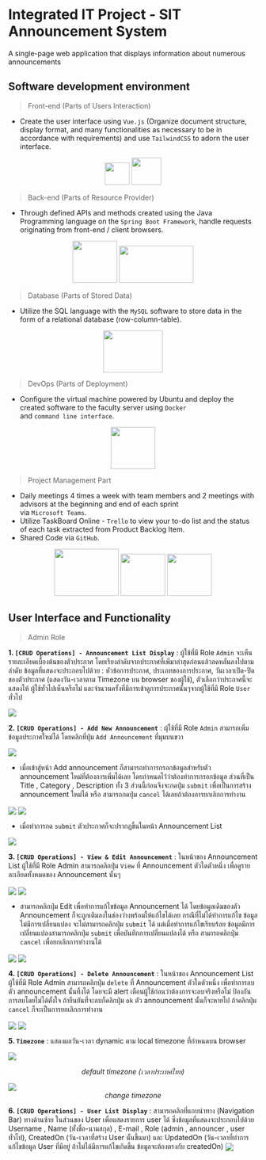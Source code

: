 # Integrated IT Project - SIT Announcement System
A single-page web application that displays information about numerous announcements

## Software development environment

> Front-end (Parts of Users Interaction)
- Create the user interface using `Vue.js` (Organize document structure, display format, and many functionalities as necessary to be in accordance with requirements) and use `TailwindCSS` to adorn the user interface.

<div align="center">
<img src="https://static-00.iconduck.com/assets.00/vue-js-icon-2048x1766-btrgkrhi.png" width="50" height="45"> 
<img src="https://velog.velcdn.com/images/diso592/post/8c07ebac-2637-48b8-ae55-41915e2e30bf/image.png" width="60" height="55">
</div>

> Back-end (Parts of Resource Provider)
- Through defined APIs and methods created using the Java Programming language on the `Spring Boot Framework`, handle requests originating from front-end / client browsers.
<div align="center">
<img src="https://static.vecteezy.com/system/resources/previews/022/101/050/original/java-logo-transparent-free-png.png" width="90" height="85"> 
<img src="https://miro.medium.com/v2/resize:fit:700/0*iD7UPcCzaDrqadk9.png" width="150" height="75">
</div>

> Database (Parts of Stored Data)
- Utilize the SQL language with the `MySQL` software to store data in the form of a relational database (row-column-table).
<div align="center">
<img src="https://aety.io/wp-content/uploads/2016/11/mysql-logo.png" width="120" height="85"> 
</div>

> DevOps (Parts of Deployment)
- Configure the virtual machine powered by Ubuntu and deploy the created software to the faculty server using `Docker`
   <br> and `command line interface`.
<div align="center">
<img src="https://images.crunchbase.com/image/upload/c_lpad,f_auto,q_auto:eco,dpr_1/ywjqppks5ffcnbfjuttq" width="90" height="85"> 
</div>

> Project Management Part
- Daily meetings 4 times a week with team members and 2 meetings with advisors at the beginning and end of each sprint
  <br>via `Microsoft Teams`.
- Utilize TaskBoard Online - `Trello` to view your to-do list and the status of each task extracted from Product Backlog Item.
- Shared Code via `GitHub`.
<div align="center">
<img src="https://download.logo.wine/logo/Microsoft_Teams/Microsoft_Teams-Logo.wine.png" width="130" height="95"> 
  <img src="https://cdn.icon-icons.com/icons2/3041/PNG/512/trello_logo_icon_189227.png" width="90" height="85"> 
  <img src="https://static-00.iconduck.com/assets.00/github-icon-2048x1988-jzvzcf2t.png" width="90" height="85"> 
</div>

## User Interface and Functionality
> Admin Role

**1. `[CRUD Operations] - Announcement List Display`** : ผู้ใช้ที่มี Role `Admin` จะเห็น รายละเอียดเบื้องต้นของตัวประกาศ โดยเรียงลำดับจากประกาศที่เพิ่มาล่าสุดก่อนแล้วลดหลั่นลงไปตามลำดับ ข้อมูลที่แสดงจะประกอบไปด้วย : หัวข้อการประกาศ, ประเภทของการประกาศ, วันเวลาเปิด-ปิดของตัวประกาศ (แสดงวัน-เวลาตาม Timezone บน browser ของผู้ใช้), ตัวเลือกว่าประกาศนี้จะแสดงให้ ผู้ใช้ทั่วไปเห็นหรือไม่ และจำนวนครั้งที่มีการเข้าดูการประกาศนั้นๆจากผู้ใช้ที่มี Role `User` ทั่วไป

<img src="./YuuuHooo-docs/IMG/announcement-list.png" align="center">

**2. `[CRUD Operations] - Add New Announcement`** : ผุ้ใช้ที่มี Role `Admin` สามารถเพิ่มข้อมูลประกาศใหม่ได้ โดยคลิกที่ปุ่ม `Add Announcement` ที่มุมบนขวา

<img src="./YuuuHooo-docs/IMG/add-button.png" align="center">

* เมื่อเข้าสู่หน้า Add announcement ก็สามารถทำการกรอกข้อมูลสำหรับตัว announcement ใหม่ที่ต้องการเพิ่มได้เลย โดยกำหนดไว้ว่าต้องทำการกรอกข้อมูล ส่วนที่เป็น Title , Category , Description ทั้ง 3 ส่วนนี้ก่อนจึงจะกดปุ่ม `submit` เพื่อเป็นการสร้าง announcement ใหม่ได้ หรือ สามารถกดปุ่ม `cancel` ได้เลยถ้าต้องการยกเลิกการทำงาน
<img src="./YuuuHooo-docs/IMG/plain-add-page.png" align="center">
<img src="./YuuuHooo-docs/IMG/fullfield-add-page.png" align="center">

* เมื่อทำการกด `submit` ตัวประกาศก็จะปรากฎขึ้นในหน้า Announcement List
<img src="./YuuuHooo-docs/IMG/after-add-announcementlist.png" align="center">

**3. `[CRUD Operations] - View & Edit Announcement`** : ในหน้าของ Announcement List ผู้ใช้ที่มี Role Admin สามารถคลิกปุ่ม `View` ที่ Announcement ตัวใดตัวหนึ่ง เพื่อดูรายละเอียดทั้งหมดของ Announcement นั้นๆ

<img src="./YuuuHooo-docs/IMG/view-button.png" align="center">
<img src="./YuuuHooo-docs/IMG/detail-page.png" align="center">

* สามารถคลิกปุ่ม Edit เพื่อทำการแก้ไขข้อมูล Announcement ได้ โดยข้อมูลเดิมของตัว Announcement ก็จะถูกเติมลงในช่องว่างพร้อมให้แก้ไขได้เลย กรณีที่ไม่ได้ทำการแก้ไข ข้อมูลไม่มีการเปลี่ยนแปลง จะไม่สามารถคลิกปุ่ม `submit` ได้ แต่เมื่อทำการแก้ไขเรียบร้อย ข้อมูลมีการเปลี่ยนแปลงสามารถคลิกปุ่ม `submit` เพื่อบันทึกการเปลี่ยนแปลงได้ หรือ สามารถคลิกปุ่ม `cancel` เพื่อยกเลิกการทำงานได้

<img src="./YuuuHooo-docs/IMG/edit-announcement.png" align="center">
<img src="./YuuuHooo-docs/IMG/after-edit.png" align="center">

**4. `[CRUD Operations] - Delete Announcement`** : ในหน้าของ Announcement List ผู้ใช้ที่มี Role Admin สามารถคลิกปุ่ม `delete` ที่ Announcement ตัวใดตัวหนึ่ง เพื่อทำการลบตัว announcement นั้นทิ้งได้ โดยจะมี alert เตือนผู้ใช้ก่อนว่าต้องการจะลบจริงหรือไม่ ป้องกันการลบโดยไม่ได้ตั้งใจ ถ้ายืนยันที่จะลบก็คลิกปุ่ม `ok` ตัว announcement นั้นก็จะหายไป ถ้าคลิกปุ่ม `cancel` ก็จะเป็นการยกเลิกการทำงาน

<img src="./YuuuHooo-docs/IMG/delete-announcement.png" align="center">
<img src="./YuuuHooo-docs/IMG/after-delete.png" align="center">

**5. `Timezone`** : แสดงผลวัน-เวลา dynamic ตาม local timezone ที่กำหนดบน browser 

<img src="./YuuuHooo-docs/IMG/default-timezone.png" align="center">
<div align="center">

<span><i>default timezone (เวลาประเทศไทย)</i></span>

</div>
<img src="./YuuuHooo-docs/IMG/change-timezone.png" align="center">
<div align="center">
<span><i>change timezone</i></span>
</div>

**6. `[CRUD Operations] - User List Display`** : สามารถคลิกที่แถบนำทาง (Navigation Bar) ทางด้านซ้าย ในส่วนของ User เพื่อแสดงรายการ user ได้ ซึ่งข้อมูลที่แสดงจะประกอบไปด้วย Username , Name (ทั้งชื่อ-นามสกุล) , E-mail , Role (admin , announcer , user ทั่วไป), CreatedOn (วัน-เวลาที่สร้าง User นั้นขึ้นมา) และ UpdatedOn (วัน-เวลาที่ทำการแก้ไขข้อมูล User ที่มีอยู่ ถ้าไม่ได้มีการแก้ไขเกิดขึ้น ข้อมูลจะต้องตรงกับ createdOn)
<img src="./YuuuHooo-docs/IMG/user-list-page.png" align="center">
